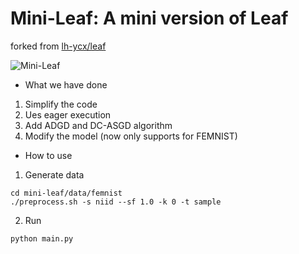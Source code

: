 # Mini-Leaf: A mini version of Leaf

forked from [lh-ycx/leaf](https://github.com/lh-ycx/leaf)

![Mini-Leaf](https://i.postimg.cc/hGK43Vj4/screenshot-19.png)

- What we have done

1. Simplify the code
4. Ues eager execution
5. Add ADGD and DC-ASGD algorithm
6. Modify the model (now only supports for FEMNIST) 



- How to use

1. Generate data

```
cd mini-leaf/data/femnist
./preprocess.sh -s niid --sf 1.0 -k 0 -t sample
```

2. Run

```
python main.py
```
